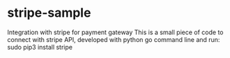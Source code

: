 # stripe-sample
Integration with stripe for payment gateway
This is a small piece of code to connect with stripe API, developed with python
go command line and run:
sudo pip3 install stripe
